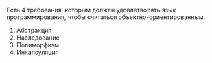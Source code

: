 Есть 4 требования, которым должен удовлетворять язык программирования, чтобы считаться объектно-ориентированным.

1. Абстракция
2. Наследование
3. Полиморфизм
4. Инкапсуляция

